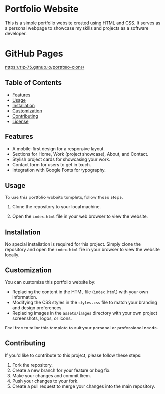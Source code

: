 # Portfolio Website

This is a simple portfolio website created using HTML and CSS. It serves as a personal webpage to showcase my skills and projects as a software developer.

# GitHub Pages

https://riz-75.github.io/portfolio-clone/

## Table of Contents

- [Features](#features)
- [Usage](#usage)
- [Installation](#installation)
- [Customization](#customization)
- [Contributing](#contributing)
- [License](#license)

## Features

- A mobile-first design for a responsive layout.
- Sections for Home, Work (project showcase), About, and Contact.
- Stylish project cards for showcasing your work.
- Contact form for users to get in touch.
- Integration with Google Fonts for typography.

## Usage

To use this portfolio website template, follow these steps:

1. Clone the repository to your local machine.

2. Open the `index.html` file in your web browser to view the website.

## Installation

No special installation is required for this project. Simply clone the repository and open the `index.html` file in your browser to view the website locally.

## Customization

You can customize this portfolio website by:

- Replacing the content in the HTML file (`index.html`) with your own information.
- Modifying the CSS styles in the `styles.css` file to match your branding and design preferences.
- Replacing images in the `assets/images` directory with your own project screenshots, logos, or icons.

Feel free to tailor this template to suit your personal or professional needs.

## Contributing

If you'd like to contribute to this project, please follow these steps:

1. Fork the repository.
2. Create a new branch for your feature or bug fix.
3. Make your changes and commit them.
4. Push your changes to your fork.
5. Create a pull request to merge your changes into the main repository.

